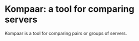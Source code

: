 # Kompaar: a tool for comparing servers

Kompaar is a tool for comparing pairs or groups of servers.
